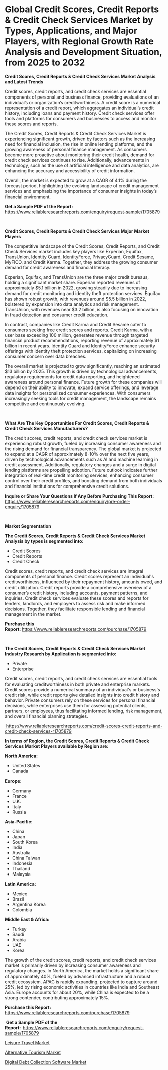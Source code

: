 <p><h1>Global Credit Scores, Credit Reports & Credit Check Services Market by Types, Applications, and Major Players, with Regional Growth Rate Analysis and Development Situation, from 2025 to 2032</h1></p><p><strong>Credit Scores, Credit Reports & Credit Check Services Market Analysis and Latest Trends</strong></p>
<p><p>Credit scores, credit reports, and credit check services are essential components of personal and business finance, providing evaluations of an individual’s or organization’s creditworthiness. A credit score is a numerical representation of a credit report, which aggregates an individual’s credit history, including loans and payment history. Credit check services offer tools and platforms for consumers and businesses to access and monitor these scores and reports.</p><p>The Credit Scores, Credit Reports & Credit Check Services Market is experiencing significant growth, driven by factors such as the increasing need for financial inclusion, the rise in online lending platforms, and the growing awareness of personal finance management. As consumers become more proactive about monitoring their credit health, demand for credit check services continues to rise. Additionally, advancements in technology, such as the use of artificial intelligence and data analytics, are enhancing the accuracy and accessibility of credit information.</p><p>Overall, the market is expected to grow at a CAGR of 4.1% during the forecast period, highlighting the evolving landscape of credit management services and emphasizing the importance of consumer insights in today’s financial environment.</p></p>
<p><strong>Get a Sample PDF of the Report:&nbsp;</strong> <a href="https://www.reliableresearchreports.com/enquiry/request-sample/1705879?utm_campaign=40&utm_medium=2&utm_source=Github&utm_content=ia&utm_term=10012025&utm_id=credit-scores-credit-reports-credit-check-services">https://www.reliableresearchreports.com/enquiry/request-sample/1705879</a></p>
<p>&nbsp;</p>
<p><strong>Credit Scores, Credit Reports & Credit Check Services Major Market Players</strong></p>
<p><p>The competitive landscape of the Credit Scores, Credit Reports, and Credit Check Services market includes key players like Experian, Equifax, TransUnion, Identity Guard, IdentityForce, PrivacyGuard, Credit Sesame, MyFICO, and Credit Karma. Together, they address the growing consumer demand for credit awareness and financial literacy.</p><p>Experian, Equifax, and TransUnion are the three major credit bureaus, holding a significant market share. Experian reported revenues of approximately $5.1 billion in 2022, growing steadily due to increasing demand for credit monitoring and identity theft protection services. Equifax has shown robust growth, with revenues around $5.5 billion in 2022, bolstered by expansion into data analytics and risk management. TransUnion, with revenues near $3.2 billion, is also focusing on innovation in fraud detection and consumer credit education.</p><p>In contrast, companies like Credit Karma and Credit Sesame cater to consumers seeking free credit scores and reports. Credit Karma, with a user base exceeding 100 million, generates revenue through targeted financial product recommendations, reporting revenue of approximately $1 billion in recent years. Identity Guard and IdentityForce enhance security offerings with identity theft protection services, capitalizing on increasing consumer concern over data breaches.</p><p>The overall market is projected to grow significantly, reaching an estimated $13 billion by 2025. This growth is driven by technological advancements, regulatory requirements for credit data reporting, and heightened awareness around personal finance. Future growth for these companies will depend on their ability to innovate, expand service offerings, and leverage data insights for personalized consumer experiences. With consumers increasingly seeking tools for credit management, the landscape remains competitive and continuously evolving.</p></p>
<p>&nbsp;</p>
<p><strong>What Are The Key Opportunities For Credit Scores, Credit Reports & Credit Check Services Manufacturers?</strong></p>
<p><p>The credit scores, credit reports, and credit check services market is experiencing robust growth, fueled by increasing consumer awareness and the rising demand for financial transparency. The global market is projected to expand at a CAGR of approximately 8-10% over the next five years, driven by technological advancements such as AI and machine learning in credit assessment. Additionally, regulatory changes and a surge in digital lending platforms are propelling adoption. Future outlook indicates further integration of real-time credit monitoring services, enhancing consumer control over their credit profiles, and boosting demand from both individuals and financial institutions for comprehensive credit solutions.</p></p>
<p><strong>Inquire or Share Your Questions If Any Before Purchasing This Report:</strong> <a href="https://www.reliableresearchreports.com/enquiry/pre-order-enquiry/1705879?utm_campaign=40&utm_medium=2&utm_source=Github&utm_content=ia&utm_term=10012025&utm_id=credit-scores-credit-reports-credit-check-services">https://www.reliableresearchreports.com/enquiry/pre-order-enquiry/1705879</a></p>
<p>&nbsp;</p>
<p><strong>Market Segmentation</strong></p>
<p><strong>The Credit Scores, Credit Reports & Credit Check Services Market Analysis by types is segmented into:</strong></p>
<p><ul><li>Credit Scores</li><li>Credit Reports</li><li>Credit Check</li></ul></p>
<p><p>Credit scores, credit reports, and credit check services are integral components of personal finance. Credit scores represent an individual's creditworthiness, influenced by their repayment history, amounts owed, and credit utilization. Credit reports provide a comprehensive overview of a consumer’s credit history, including accounts, payment patterns, and inquiries. Credit check services evaluate these scores and reports for lenders, landlords, and employers to assess risk and make informed decisions. Together, they facilitate responsible lending and financial management in the market.</p></p>
<p><strong>Purchase this Report:&nbsp;</strong><a href="https://www.reliableresearchreports.com/purchase/1705879?utm_campaign=40&utm_medium=2&utm_source=Github&utm_content=ia&utm_term=10012025&utm_id=credit-scores-credit-reports-credit-check-services">https://www.reliableresearchreports.com/purchase/1705879</a></p>
<p>&nbsp;</p>
<p><strong>The Credit Scores, Credit Reports & Credit Check Services Market Industry Research by Application is segmented into:</strong></p>
<p><ul><li>Private</li><li>Enterprise</li></ul></p>
<p><p>Credit scores, credit reports, and credit check services are essential tools for evaluating creditworthiness in both private and enterprise markets. Credit scores provide a numerical summary of an individual's or business's credit risk, while credit reports give detailed insights into credit history and behavior. Private consumers rely on these services for personal financial decisions, while enterprises use them for assessing potential clients, partners, or employees, thus facilitating informed lending, risk management, and overall financial planning strategies.</p></p>
<p><a href="https://www.reliableresearchreports.com/credit-scores-credit-reports-and-credit-check-services-r1705879?utm_campaign=40&utm_medium=2&utm_source=Github&utm_content=ia&utm_term=10012025&utm_id=credit-scores-credit-reports-credit-check-services">&nbsp;https://www.reliableresearchreports.com/credit-scores-credit-reports-and-credit-check-services-r1705879</a></p>
<p><strong>In terms of Region, the Credit Scores, Credit Reports & Credit Check Services Market Players available by Region are:</strong></p>
<p>
    <p> <strong> North America: </strong>
        <ul>
            <li>United States</li>
            <li>Canada</li>
        </ul>
        </p> 
    <p> <strong> Europe: </strong>
        <ul>
            <li>Germany</li>
            <li>France</li>
            <li>U.K.</li>
            <li>Italy</li>
            <li>Russia</li>
        </ul>
        </p> 
    <p> <strong> Asia-Pacific: </strong>
        <ul>
            <li>China</li>
            <li>Japan</li>
            <li>South Korea</li>
            <li>India</li>
            <li>Australia</li>
            <li>China Taiwan</li>
            <li>Indonesia</li>
            <li>Thailand</li>
            <li>Malaysia</li>
        </ul>
        </p> 
    <p> <strong> Latin America: </strong>
        <ul>
            <li>Mexico</li>
            <li>Brazil</li>
            <li>Argentina Korea</li>
            <li>Colombia</li>
        </ul>
        </p> 
    <p> <strong> Middle East & Africa: </strong>
        <ul>
            <li>Turkey</li>
            <li>Saudi</li>
            <li>Arabia</li>
            <li>UAE</li>
            <li>Korea</li>
        </ul>
    </p>
    </p>
<p><p>The growth of the credit scores, credit reports, and credit check services market is primarily driven by increasing consumer awareness and regulatory changes. In North America, the market holds a significant share of approximately 40%, fueled by advanced infrastructure and a robust credit ecosystem. APAC is rapidly expanding, projected to capture around 25%, led by rising economic activities in countries like India and Southeast Asia. Europe accounts for about 20%, while China is expected to be a strong contender, contributing approximately 15%.</p></p>
<p><strong>Purchase this Report: </strong><a href="https://www.reliableresearchreports.com/purchase/1705879?utm_campaign=40&utm_medium=2&utm_source=Github&utm_content=ia&utm_term=10012025&utm_id=credit-scores-credit-reports-credit-check-services">https://www.reliableresearchreports.com/purchase/1705879</a></p>
<p>&nbsp;<strong>Get a Sample PDF of the Report:&nbsp;&nbsp;</strong><a href="https://www.reliableresearchreports.com/enquiry/request-sample/1705879?utm_campaign=40&utm_medium=2&utm_source=Github&utm_content=ia&utm_term=10012025&utm_id=credit-scores-credit-reports-credit-check-services">https://www.reliableresearchreports.com/enquiry/request-sample/1705879</a></p>
<p><strong></strong></p>
<p><p><a href="https://github.com/tanekacalderon743/Market-Research-Report-List-1/blob/main/leisure-travel-market.md?utm_campaign=40&utm_medium=2&utm_source=Github&utm_content=ia&utm_term=10012025&utm_id=credit-scores-credit-reports-credit-check-services">Leisure Travel Market</a></p><p><a href="https://github.com/lvaill871987/Market-Research-Report-List-1/blob/main/alternative-tourism-market.md?utm_campaign=40&utm_medium=2&utm_source=Github&utm_content=ia&utm_term=10012025&utm_id=credit-scores-credit-reports-credit-check-services">Alternative Tourism Market</a></p><p><a href="https://github.com/klaassenmackenzie6/Market-Research-Report-List-1/blob/main/digital-debt-collection-software-market.md?utm_campaign=40&utm_medium=2&utm_source=Github&utm_content=ia&utm_term=10012025&utm_id=credit-scores-credit-reports-credit-check-services">Digital Debt Collection Software Market</a></p></p>